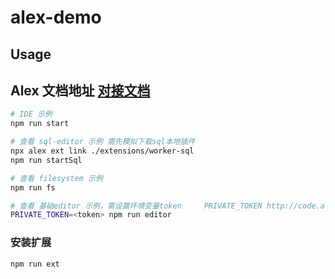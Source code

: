 # alex-demo

## Usage

## Alex 文档地址 [对接文档](https://yuque.antfin-inc.com/cloud-ide/alex/ad0sp7)

```bash
# IDE 示例
npm run start

# 查看 sql-editor 示例 需先模拟下载sql本地插件
npx alex ext link ./extensions/worker-sql
npm run startSql

# 查看 filesystem 示例
npm run fs

# 查看 基础editor 示例，需设置环境变量token     PRIVATE_TOKEN http://code.alipay.com/profile/private_tokens
PRIVATE_TOKEN=<token> npm run editor
```

### 安装扩展
```bash
npm run ext
```